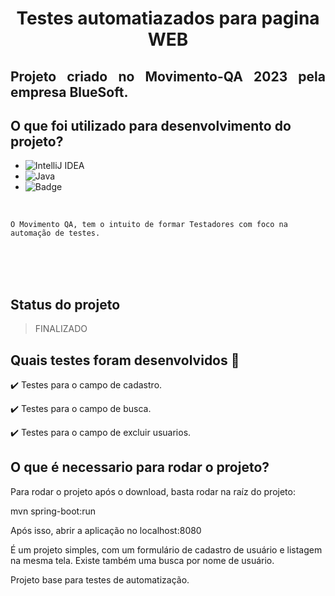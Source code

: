 <h1 align="center"> Testes automatiazados para pagina WEB </h1>

<h2 align="justify">Projeto criado no Movimento-QA 2023 pela empresa BlueSoft.</h2>



## O que foi utilizado para desenvolvimento do projeto?

- ![IntelliJ IDEA](https://img.shields.io/badge/IntelliJIDEA-000000.svg?style=for-the-badge&logo=intellij-idea&logoColor=white)
- ![Java](https://img.shields.io/badge/java-%23ED8B00.svg?style=for-the-badge&logo=java&logoColor=white) 
- ![Badge](https://img.shields.io/static/v1?label=Selenium&message=WebDriver&color=blue&style=for-the-badge&logo=Selenium)

<br>

 ```O Movimento QA, tem o intuito de formar Testadores com foco na automação de testes.```


<br><br><br>
## Status do projeto
> FINALIZADO


## Quais testes foram desenvolvidos 📑

✔️ Testes para o campo de cadastro.

✔️ Testes para o campo de busca.

✔️ Testes para o campo de excluir usuarios.


## O que é necessario para rodar o projeto?

Para rodar o projeto após o download, basta rodar na raíz do projeto:

mvn spring-boot:run

Após isso, abrir a aplicação no localhost:8080

É um projeto simples, com um formulário de cadastro de usuário e listagem na mesma tela.
Existe também uma busca por nome de usuário.

Projeto base para testes de automatização.

